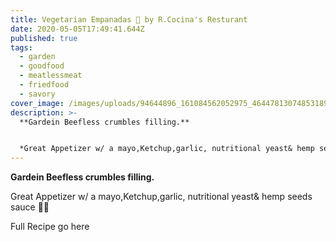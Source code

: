 ```yaml
---
title: Vegetarian Empanadas 🌱 by R.Cocina's Resturant
date: 2020-05-05T17:49:41.644Z
published: true
tags:
  - garden
  - goodfood
  - meatlessmeat
  - friedfood
  - savory
cover_image: /images/uploads/94644896_161084562052975_4644781307485318960_n.jpg
description: >-
  **Gardein Beefless crumbles filling.**


  *Great Appetizer w/ a mayo,Ketchup,garlic, nutritional yeast& hemp seeds sauce* 💪🏼
---
```

**Gardein Beefless crumbles filling.** 

Great Appetizer w/ a mayo,Ketchup,garlic, nutritional yeast& hemp seeds sauce 💪🏼

Full Recipe go here